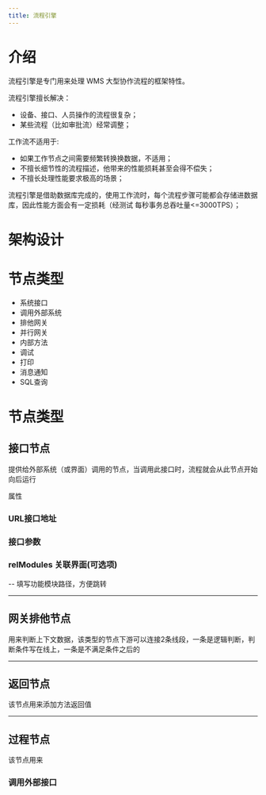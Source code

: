 ```yaml
---
title: 流程引擎
---
```


# 介绍
流程引擎是专门用来处理 WMS 大型协作流程的框架特性。

流程引擎擅长解决：
- 设备、接口、人员操作的流程很复杂；
- 某些流程（比如审批流）经常调整；

工作流不适用于:
- 如果工作节点之间需要频繁转换换数据，不适用；
- 不擅长细节性的流程描述，他带来的性能损耗甚至会得不偿失；
- 不擅长处理性能要求极高的场景；

流程引擎是借助数据库完成的，使用工作流时，每个流程步骤可能都会存储进数据库，因此性能方面会有一定损耗（经测试 每秒事务总吞吐量<=3000TPS）；

# 架构设计

# 节点类型
- 系统接口
- 调用外部系统
- 排他网关
- 并行网关
- 内部方法
- 调试
- 打印
- 消息通知
- SQL查询

# 节点类型
## 接口节点
提供给外部系统（或界面）调用的节点，当调用此接口时，流程就会从此节点开始向后运行

属性
### URL接口地址

### 接口参数

### relModules 关联界面(可选项)
-- 填写功能模块路径，方便跳转

---
## 网关排他节点
用来判断上下文数据，该类型的节点下游可以连接2条线段，一条是逻辑判断，判断条件写在线上，一条是不满足条件之后的

---
## 返回节点
该节点用来添加方法返回值


---
## 过程节点
该节点用来

### 调用外部接口